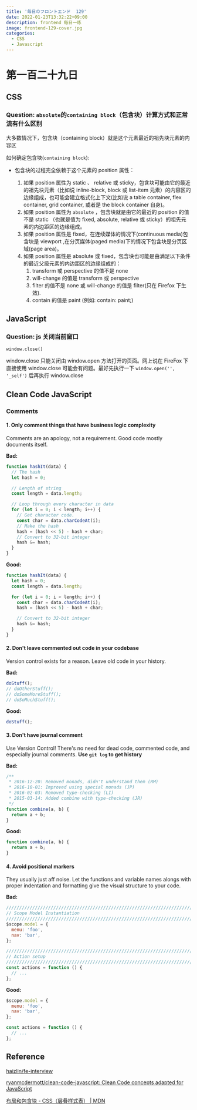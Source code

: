 ```yaml
---
title: '毎日のフロントエンド  129'
date: 2022-01-23T13:32:22+09:00
description: frontend 每日一练
image: frontend-129-cover.jpg
categories:
  - CSS
  - Javascript
---
```


# 第一百二十九日

## CSS

### **Question:** `absolute`的`containing block`（包含块）计算方式和正常流有什么区别

大多数情况下，包含块（containing block）就是这个元素最近的祖先块元素的内容区

如何确定包含块(`containing block`):

- 包含块的过程完全依赖于这个元素的 position 属性：

  1. 如果 position 属性为 static 、 relative 或 sticky，包含块可能由它的最近的祖先块元素（比如说 inline-block, block 或 list-item 元素）的内容区的边缘组成，也可能会建立格式化上下文(比如说 a table container, flex container, grid container, 或者是 the block container 自身)。
  2. 如果 position 属性为 `absolute` ，包含块就是由它的最近的 position 的值不是 static （也就是值为 fixed, absolute, relative 或 sticky）的祖先元素的内边距区的边缘组成。
  3. 如果 position 属性是 fixed，在连续媒体的情况下(continuous media)包含块是 viewport ,在分页媒体(paged media)下的情况下包含块是分页区域(page area)。
  4. 如果 position 属性是 absolute 或 fixed，包含块也可能是由满足以下条件的最近父级元素的内边距区的边缘组成的：
     1. transform 或 perspective 的值不是 none
     2. will-change 的值是 transform 或 perspective
     3. filter 的值不是 none 或 will-change 的值是 filter(只在 Firefox 下生效).
     4. contain 的值是 paint (例如: contain: paint;)

## JavaScript

### **Question:** js 关闭当前窗口

`window.close()`

window.close 只能关闭由 window.open 方法打开的页面。网上说在 FireFox 下直接使用 window.close 可能会有问题。最好先执行一下 `window.open('', '_self')` 后再执行 window.close

## Clean Code JavaScript

### Comments

#### 1. Only comment things that have business logic complexity

Comments are an apology, not a requirement. Good code mostly documents itself.

**Bad:**

```js
function hashIt(data) {
  // The hash
  let hash = 0;

  // Length of string
  const length = data.length;

  // Loop through every character in data
  for (let i = 0; i < length; i++) {
    // Get character code.
    const char = data.charCodeAt(i);
    // Make the hash
    hash = (hash << 5) - hash + char;
    // Convert to 32-bit integer
    hash &= hash;
  }
}
```

**Good:**

```js
function hashIt(data) {
  let hash = 0;
  const length = data.length;

  for (let i = 0; i < length; i++) {
    const char = data.charCodeAt(i);
    hash = (hash << 5) - hash + char;

    // Convert to 32-bit integer
    hash &= hash;
  }
}
```

#### 2. Don't leave commented out code in your codebase

Version control exists for a reason. Leave old code in your history.

**Bad:**

```js
doStuff();
// doOtherStuff();
// doSomeMoreStuff();
// doSoMuchStuff();
```

**Good:**

```js
doStuff();
```

#### 3. Don't have journal comment

Use Version Control! There's no need for dead code, commented code, and especially journal comments. **Use `git log` to get history**

**Bad:**

```js
/**
 * 2016-12-20: Removed monads, didn't understand them (RM)
 * 2016-10-01: Improved using special monads (JP)
 * 2016-02-03: Removed type-checking (LI)
 * 2015-03-14: Added combine with type-checking (JR)
 */
function combine(a, b) {
  return a + b;
}
```

**Good:**

```js
function combine(a, b) {
  return a + b;
}
```

#### 4. Avoid positional markers

They usually just aff noise. Let the functions and variable names alongs with proper indentation and formatting give the visual structure to your code.

**Bad:**

```js
////////////////////////////////////////////////////////////////////////////////
// Scope Model Instantiation
////////////////////////////////////////////////////////////////////////////////
$scope.model = {
  menu: 'foo',
  nav: 'bar',
};

////////////////////////////////////////////////////////////////////////////////
// Action setup
////////////////////////////////////////////////////////////////////////////////
const actions = function () {
  // ...
};
```

**Good:**

```js
$scope.model = {
  menu: 'foo',
  nav: 'bar',
};

const actions = function () {
  // ...
};
```

## Reference

[haizlin/fe-interview](https://github.com/haizlin/fe-interview/blob/master/category/history.md)

[ryanmcdermott/clean-code-javascript: Clean Code concepts adapted for JavaScript](https://github.com/ryanmcdermott/clean-code-javascript#introduction)

[布局和包含块 - CSS（层叠样式表） | MDN](https://developer.mozilla.org/zh-CN/docs/Web/CSS/Containing_block)
